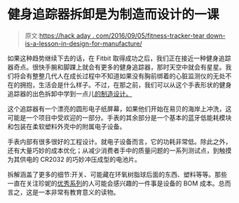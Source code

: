 # 健身追踪器拆卸是为制造而设计的一课

> 原文:[https://hack aday . com/2016/09/05/fitness-tracker-tear down-is-a-lesson-in-design-for-manufacture/](https://hackaday.com/2016/09/05/fitness-tracker-teardown-is-a-lesson-in-design-for-manufacture/)

如果这种趋势继续下去的话，在 Fitbit 取得成功之后，我们正在接近一种健身追踪器奇点。很快手腕和脚踝上就会有更多的健身追踪器，那时天空中就会有星星。我们将会有整整几代人在成长过程中不知道如果没有胸前绑着的心脏监测仪的无处不在的拥抱，生活会是什么样子。不过，在那之前，我们可以从这个手表形状的健身追踪器的出色拆卸中学到一点儿[的制造设计。](https://novemberfive.co/blog/hardware-teardown-withings-go/)

这个追踪器有一个漂亮的圆形电子纸屏幕，如果他们开始在易贝的海岸上冲洗，这可能是一个项目中受欢迎的一部分。手表的其余部分是一个基本的蓝牙低能耗模块和包装在柔软塑料外壳中的附属电子设备。

手表内部有很多很好的工程设计。就电子设备而言，它的功耗非常低。除此之外，还有大量巧妙的成本优化；从减少消费者手中的质量问题的一系列测试点，到触摸为其供电的 CR2032 的巧妙冲压成型的电池片。

拆解涵盖了更多的细节:开关、可能藏在环氧树脂球后面的东西、塑料等等。那些一直在关注珍妮的[优秀系列](http://hackaday.com/2016/07/29/from-project-to-kit-so-you-want-to-sell-electronic-kits/)的人可能会感兴趣的一件事是设备的 BOM 成本。总而言之，这是一本非常有教育意义的读物。